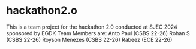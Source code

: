 # hackathon2.o

This is a team project for the hackathon 2.0 conducted at SJEC 2024 sponsored by EGDK
Team Members are:
Anto Paul         (CSBS 22-26)
Rohan S           (CSBS 22-26)
Royson Menezes    (CSBS 22-26)
Rabeez            (ECE 22-26)
